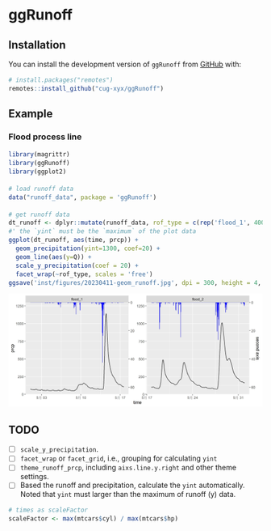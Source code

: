 # ggRunoff

## Installation

You can install the development version of `ggRunoff` from [GitHub](https://github.com/) with:

```R
# install.packages("remotes")
remotes::install_github("cug-xyx/ggRunoff")
```

## Example

### Flood process line

```R
library(magrittr)
library(ggRunoff)
library(ggplot2)

# load runoff data
data("runoff_data", package = 'ggRunoff')

# get runoff data
dt_runoff <- dplyr::mutate(runoff_data, rof_type = c(rep('flood_1', 400), rep('flood_2', 344))) 
#' the `yint` must be the `maximum` of the plot data
ggplot(dt_runoff, aes(time, prcp)) +
  geom_precipitation(yint=1300, coef=20) +
  geom_line(aes(y=Q)) +
  scale_y_precipitation(coef = 20) +
  facet_wrap(~rof_type, scales = 'free')
ggsave('inst/figures/20230411-geom_runoff.jpg', dpi = 300, height = 4, width = 9)
```

![geom_runoff](inst/figures/20230411-geom_runoff.jpg)

## TODO

- [ ] `scale_y_precipitation`.
- [ ] `facet_wrap` or `facet_grid`, i.e., grouping for calculating `yint`
- [ ] `theme_runoff_prcp`, including `aixs.line.y.right` and other theme settings.
- [ ] Based the runoff and precipitation, calculate the `yint` automatically. Noted that `yint` must larger than the maximum of runoff (y) data.

```R
# times as scaleFactor
scaleFactor <- max(mtcars$cyl) / max(mtcars$hp)
```

